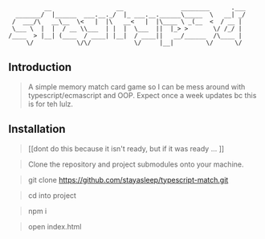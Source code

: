```
          __                  __                ________      .___
  _______/  |______  ___.__._/  |_ ___.__.______\_____  \   __| _/
 /  ___/\   __\__  \<   |  |\   __<   |  |\____ \ _(__  <  / __ | 
 \___ \  |  |  / __ \\___  | |  |  \___  ||  |_> >       \/ /_/ | 
/____  > |__| (____  / ____| |__|  / ____||   __/______  /\____ | 
     \/            \/\/            \/     |__|         \/      \/ 
```
## Introduction

> A simple memory match card game so I can be mess around with typescript/ecmascript and OOP. 
 Expect once a week updates bc this is for teh lulz.

## Installation

>[[dont do this because it isn't ready, but if it was ready ... ]]

>Clone the repository and project submodules onto your machine.

>git clone https://github.com/stayasleep/typescript-match.git

>cd into project

>npm i

>open index.html

